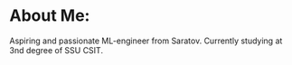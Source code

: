 # About Me:
Aspiring and passionate ML-engineer from Saratov. Currently studying at 3nd degree of SSU CSIT.
